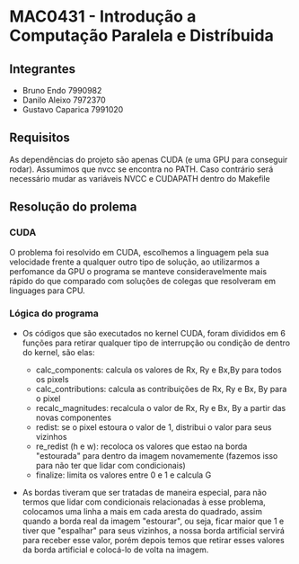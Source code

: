 


# MAC0431 - Introdução a Computação Paralela e Distríbuida

## Integrantes     
* Bruno Endo              7990982
* Danilo Aleixo           7972370
* Gustavo Caparica        7991020


## Requisitos
As dependências do projeto são apenas CUDA (e uma GPU para conseguir rodar).
Assumimos que nvcc se encontra no PATH. Caso contrário será necessário mudar as variáveis NVCC e CUDAPATH dentro do Makefile

## Resolução do prolema

### CUDA

O problema foi resolvido em CUDA, escolhemos a linguagem pela sua velocidade frente a qualquer outro tipo de solução, ao utilizarmos a perfomance da GPU o programa se manteve consideravelmente mais rápido do que comparado com soluções de colegas que resolveram em linguages para CPU.

### Lógica do programa

* Os códigos que são executados no kernel CUDA, foram divididos em 6 funções para retirar qualquer tipo de interrupção ou condição de dentro do kernel, são elas:
   - calc_components: calcula os valores de Rx, Ry e Bx,By para todos os pixels
   - calc_contributions: calcula as contribuições de Rx, Ry e Bx, By para o pixel
   - recalc_magnitudes: recalcula o valor de Rx, Ry e Bx, By a partir das novas componentes
   - redist: se o pixel estoura o valor de 1, distribui o valor para seus vizinhos
   - re_redist (h e w): recoloca os valores que estao na borda "estourada" para dentro da imagem novamemente (fazemos isso para não ter que lidar com condicionais)
   - finalize: limita os valores entre 0 e 1 e calcula G
   
* As bordas tiveram que ser tratadas de maneira especial, para não termos que lidar com condicionais relacionadas à esse problema, colocamos uma linha a mais em cada aresta do quadrado, assim quando a borda real da imagem "estourar", ou seja, ficar maior que 1 e tiver que "espalhar" para seus vizinhos, a nossa borda artificial servirá para receber esse valor, porém depois temos que retirar esses valores da borda artificial e colocá-lo de volta na imagem.
   
 
